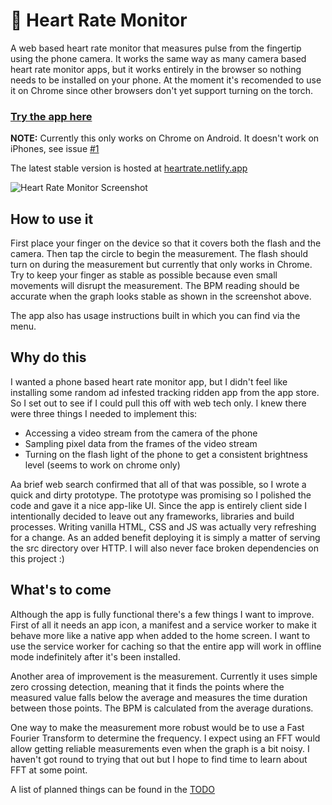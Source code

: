 # 💓 Heart Rate Monitor

A web based heart rate monitor that measures pulse from the fingertip using the phone camera. It works the same way as many camera based heart rate monitor apps, but it works entirely in the browser so nothing needs to be installed on your phone. At the moment it's recomended to use it on Chrome since other browsers don't yet support turning on the torch.

### [Try the app here](https://heartrate.netlify.app)

**NOTE:** Currently this only works on Chrome on Android. It doesn't work on iPhones, see issue [#1](https://github.com/richrd/heart-rate-monitor/issues/1)

The latest stable version is hosted at [heartrate.netlify.app](https://heartrate.netlify.app)

![Heart Rate Monitor Screenshot](https://raw.githubusercontent.com/richrd/heart-rate-monitor/master/screenshots/screenshot-1.png)

## How to use it

First place your finger on the device so that it covers both the flash and the camera. Then tap the circle to begin the measurement. The flash should turn on during the measurement but currently that only works in Chrome. Try to keep your finger as stable as possible because even small movements will disrupt the measurement. The BPM reading should be accurate when the graph looks stable as shown in the screenshot above.

The app also has usage instructions built in which you can find via the menu.

## Why do this

I wanted a phone based heart rate monitor app, but I didn't feel like installing some random ad infested tracking ridden app from the app store. So I set out to see if I could pull this off with web tech only. I knew there were three things I needed to implement this:

-   Accessing a video stream from the camera of the phone
-   Sampling pixel data from the frames of the video stream
-   Turning on the flash light of the phone to get a consistent brightness level (seems to work on chrome only)

Aa brief web search confirmed that all of that was possible, so I wrote a quick and dirty prototype. The prototype was promising so I polished the code and gave it a nice app-like UI. Since the app is entirely client side I intentionally decided to leave out any frameworks, libraries and build processes. Writing vanilla HTML, CSS and JS was actually very refreshing for a change. As an added benefit deploying it is simply a matter of serving the src directory over HTTP. I will also never face broken dependencies on this project :)

## What's to come

Although the app is fully functional there's a few things I want to improve. First of all it needs an app icon, a manifest and a service worker to make it behave more like a native app when added to the home screen. I want to use the service worker for caching so that the entire app will work in offline mode indefinitely after it's been installed.

Another area of improvement is the measurement. Currently it uses simple zero crossing detection, meaning that it finds the points where the measured value falls below the average and measures the time duration between those points. The BPM is calculated from the average durations.

One way to make the measurement more robust would be to use a Fast Fourier Transform to determine the frequency. I expect using an FFT would allow getting reliable measurements even when the graph is a bit noisy. I haven't got round to trying that out but I hope to find time to learn about FFT at some point.

A list of planned things can be found in the [TODO](TODO.md)
